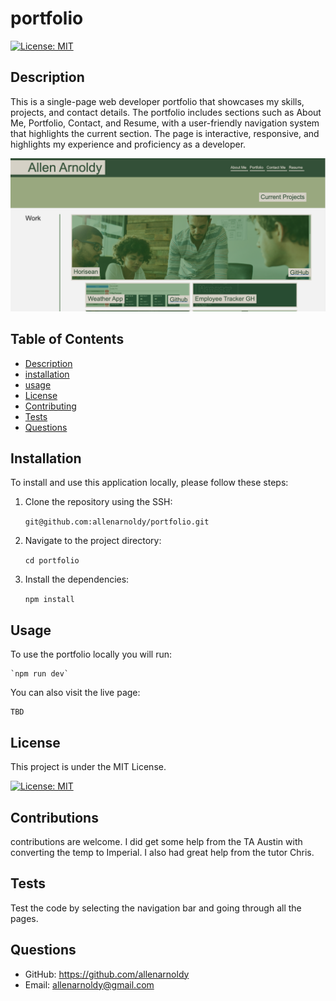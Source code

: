 # portfolio

[![License: MIT](https://img.shields.io/badge/License-MIT-yellow.svg)](https://opensource.org/licenses/MIT)

## Description
This is a single-page web developer portfolio that showcases my skills, projects, and contact details. The portfolio includes sections such as About Me, Portfolio, Contact, and Resume, with a user-friendly navigation system that highlights the current section. The page is interactive, responsive, and highlights my experience and proficiency as a developer.

![Portfolio Image](src/assets/images/portfolio.jpg)


## Table of Contents
- [Description](#description)
- [installation](#installation)
- [usage](#usage)
- [License](#license)
- [Contributing](#contributing)
- [Tests](#test)
- [Questions](#questions)

## Installation

To install and use this application locally, please follow these steps:

1. Clone the repository using the SSH:

    `git@github.com:allenarnoldy/portfolio.git`
2. Navigate to the project directory:

    `cd portfolio`
3. Install the dependencies:

    `npm install` 

## Usage
To use the portfolio locally you will run:

    `npm run dev`

You can also visit the live page:

    TBD

## License

This project is under the MIT License.

[![License: MIT](https://img.shields.io/badge/License-MIT-yellow.svg)](https://opensource.org/licenses/MIT)

## Contributions

contributions are welcome. I did get some help from the TA Austin with converting the temp to Imperial. I also had great help from the tutor Chris.

## Tests

Test the code by selecting the navigation bar and going through all the pages.

## Questions
- GitHub: https://github.com/allenarnoldy
- Email: allenarnoldy@gmail.com